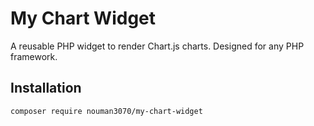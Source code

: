# My Chart Widget

A reusable PHP widget to render Chart.js charts. Designed for any PHP framework.

## Installation

```bash
composer require nouman3070/my-chart-widget
